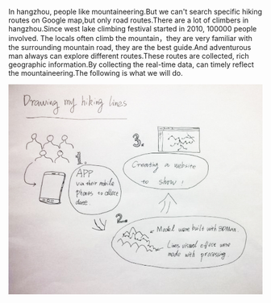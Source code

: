 In hangzhou, people like mountaineering.But we can't search specific hiking routes on Google map,but only road routes.There are a lot of climbers in hangzhou.Since west lake climbing festival started in 2010, 100000 people involved. The locals often climb the mountain，they are very familiar with the surrounding mountain road, they are the best guide.And adventurous man always can explore different routes.These routes are collected, rich geographic information.By collecting the real-time data, can timely reflect the mountaineering.The following is what we will do.

![sketch](../project_images/s00.jpg?raw=true "sketch")